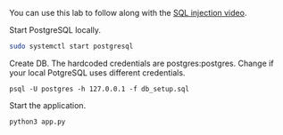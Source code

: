 You can use this lab to follow along with the [SQL injection video](https://www.youtube.com/watch?v=jufQk2Phfq4&t=82s).

Start PostgreSQL locally. 
```bash
sudo systemctl start postgresql
```
Create DB. The hardcoded credentials are postgres:postgres. Change if your local PotgreSQL uses different credentials.
```
psql -U postgres -h 127.0.0.1 -f db_setup.sql
```
Start the application.
```bash
python3 app.py
```
